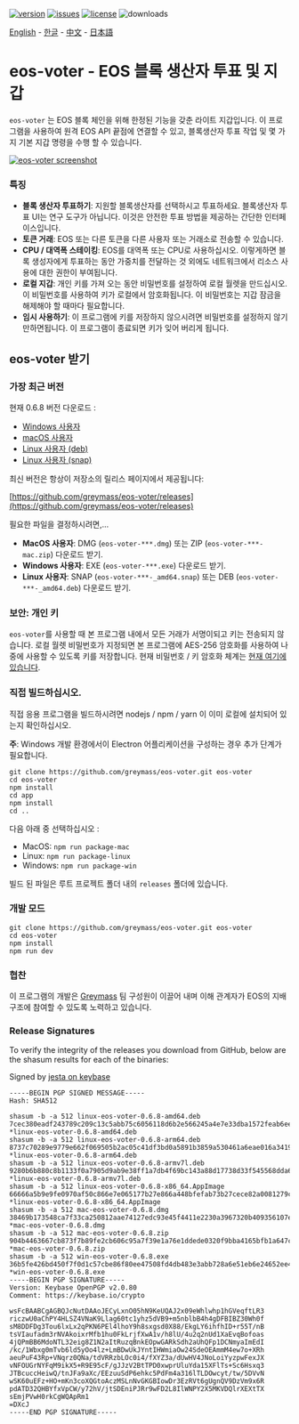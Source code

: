 [![version](https://img.shields.io/github/release/greymass/eos-voter/all.svg)](https://github.com/greymass/eos-voter/releases)
[![issues](https://img.shields.io/github/issues/greymass/eos-voter.svg)](https://github.com/greymass/eos-voter/issues)
[![license](https://img.shields.io/badge/license-MIT-blue.svg)](https://raw.githubusercontent.com/greymass/eos-voter/master/LICENSE)
![downloads](https://img.shields.io/github/downloads/greymass/eos-voter/total.svg)

[English](https://github.com/greymass/eos-voter/blob/master/README.md) - [한글](https://github.com/greymass/eos-voter/blob/master/README.kr.md) - [中文](https://github.com/greymass/eos-voter/blob/master/README.zh.md) - [日本語](https://github.com/greymass/eos-voter/blob/master/README.ja.md)

# eos-voter - EOS 블록 생산자 투표 및 지갑

`eos-voter` 는 EOS 블록 체인을 위해 한정된 기능을 갖춘 라이트 지갑입니다. 이 프로그램을 사용하여 원격 EOS API 끝점에 연결할 수 있고, 블록생산자 투표 작업 및 몇 가지 기본 지갑 명령을 수행 할 수 있습니다.

[![eos-voter screenshot](https://raw.githubusercontent.com/greymass/eos-voter/master/eos-voter.png)](https://raw.githubusercontent.com/greymass/eos-voter/master/eos-voter.png)

### 특징

- **블록 생산자 투표하기**: 지원할 블록생산자를 선택하시고 투표하세요. 블록생산자 투표 UI는 연구 도구가 아닙니다. 이것은 안전한 투표 방법을 제공하는 간단한 인터페이스입니다.
- **토큰 거래**: EOS 또는 다른 토큰을 다른 사용자 또는 거래소로 전송할 수 있습니다.
- **CPU / 대역폭 스테이킹**: EOS를 대역폭 또는 CPU로 사용하십시오. 이렇게하면 블록 생성자에게 투표하는 동안 가중치를 전달하는 것 외에도 네트워크에서 리소스 사용에 대한 권한이 부여됩니다.
- **로컬 지갑**: 개인 키를 가져 오는 동안 비밀번호를 설정하여 로컬 월렛을 만드십시오. 이 비밀번호를 사용하여 키가 로컬에서 암호화됩니다. 이 비밀번호는 지갑 잠금을 해제해야 할 때마다 필요합니다.
- **임시 사용하기**: 이 프로그램에 키를 저장하지 않으시려면 비밀번호를 설정하지 않기 만하면됩니다. 이 프로그램이 종료되면 키가 잊어 버리게 됩니다.

## eos-voter 받기

### 가장 최근 버전

현재 0.6.8 버전 다운로드 :

- [Windows 사용자](https://github.com/greymass/eos-voter/releases/download/v0.6.8/win-eos-voter-0.6.8.exe)
- [macOS 사용자](https://github.com/greymass/eos-voter/releases/download/v0.6.8/mac-eos-voter-0.6.8.dmg)
- [Linux 사용자 (deb)](https://github.com/greymass/eos-voter/releases/download/v0.6.8/linux-eos-voter-0.6.8-amd64.snap)
- [Linux 사용자 (snap)](https://github.com/greymass/eos-voter/releases/download/v0.6.8/linux-eos-voter-0.6.8-amd64.snap)

최신 버전은 항상이 저장소의 릴리스 페이지에서 제공됩니다:

[https://github.com/greymass/eos-voter/releases](https://github.com/greymass/eos-voter/releases)

필요한 파일을 결정하시려면,...

- **MacOS 사용자**: DMG (`eos-voter-***.dmg`) 또는 ZIP (`eos-voter-***-mac.zip`) 다운로드 받기.
- **Windows 사용자**: EXE (`eos-voter-***.exe`) 다운로드 받기.
- **Linux 사용자**: SNAP (`eos-voter-***-_amd64.snap`) 또는 DEB (`eos-voter-***-_amd64.deb`) 다운로드 받기.

### 보안: 개인 키

`eos-voter`를 사용할 때 본 프로그램 내에서 모든 거래가 서명이되고 키는 전송되지 않습니다. 로컬 월렛 비밀번호가 지정되면 본 프로그램에 AES-256 암호화를 사용하여 나중에 사용할 수 있도록 키를 저장합니다. 현재 비밀번호 / 키 암호화 체계는 [현재 여기에 있습니다](https://github.com/aaroncox/eos-voter/blob/master/app/shared/actions/wallet.js#L71-L86).

### 직접 빌드하십시오.

직접 응용 프로그램을 빌드하시려면 nodejs / npm / yarn 이 이미 로컬에 설치되어 있는지 확인하십시오.

**주**: Windows 개발 환경에서이 Electron 어플리케이션을 구성하는 경우 추가 단계가 필요합니다.

```
git clone https://github.com/greymass/eos-voter.git eos-voter
cd eos-voter
npm install
cd app
npm install
cd ..
```


다음 아래 중 선택하십시오 :

- MacOS: `npm run package-mac`
- Linux: `npm run package-linux`
- Windows: `npm run package-win`

빌드 된 파일은 루트 프로젝트 폴더 내의 `releases` 폴더에 있습니다.

### 개발 모드

```
git clone https://github.com/greymass/eos-voter.git eos-voter
cd eos-voter
npm install
npm run dev
```

### 협찬

이 프로그램의 개발은 [Greymass](https://greymass.com) 팀 구성원이 이끌어 내며 이해 관계자가 EOS의 지배 구조에 참여할 수 있도록 노력하고 있습니다.

### Release Signatures

To verify the integrity of the releases you download from GitHub, below are the shasum results for each of the binaries:

Signed by [jesta on keybase](https://keybase.io/jesta)

```
-----BEGIN PGP SIGNED MESSAGE-----
Hash: SHA512

shasum -b -a 512 linux-eos-voter-0.6.8-amd64.deb
7cec380eadf243789c209c13c5abb75c6056118d6b2e566245a4e7e33dba1572feab6ee4255e0ae353c2b49b85b9dbcb7a95525d4524380bd707497c949c12b5 *linux-eos-voter-0.6.8-amd64.deb
shasum -b -a 512 linux-eos-voter-0.6.8-arm64.deb
8737c70289e9779e662f069505b2ac05c41df3bd0a5891b3859a530461a6eae016a3419498d60b3e1d56728535106f7c6a8d19283a1f572c5fc34a927857e040 *linux-eos-voter-0.6.8-arm64.deb
shasum -b -a 512 linux-eos-voter-0.6.8-armv7l.deb
9280b6b880c8b1133f0a7905d9ab9e38ff1a7db4f69bc143a88d17738d33f545568dda6f9b6d31d5beddd62ec248eb787e002050f568d246862311c785356e2b *linux-eos-voter-0.6.8-armv7l.deb
shasum -b -a 512 linux-eos-voter-0.6.8-x86_64.AppImage
66666a5b9e9fe0970af50c866e7e065177b27e866a448bfefab73b27cece82a0081279c934bc2ab91b630091fdc7aededd39de7cbca8f578ef5c2332c55b6370 *linux-eos-voter-0.6.8-x86_64.AppImage
shasum -b -a 512 mac-eos-voter-0.6.8.dmg
38469b173548ca7f33ca250812aae74127edc93e45f4411e2230a3967320b409356107ec79be39342505d34eef9eeff9caa30e60d3c9f578e4aa7d936a7ede37 *mac-eos-voter-0.6.8.dmg
shasum -b -a 512 mac-eos-voter-0.6.8.zip
904b4463667cb873f7b89fe2cb606c95a7f39e1a76e1ddede0320f9bba4165bfb1a647c6f2707d34bdf32783c2c61b84711d8240a055c4b97eb1302efb785330 *mac-eos-voter-0.6.8.zip
shasum -b -a 512 win-eos-voter-0.6.8.exe
36b5fe426bd450f7f0d1c57cbe86f80ee47508fd4db483e3abb728a6e51eb6e24652ee4f857845418dac2efde5dbb20892a2ec36507b2d77de7931dbd53ff30e *win-eos-voter-0.6.8.exe
-----BEGIN PGP SIGNATURE-----
Version: Keybase OpenPGP v2.0.80
Comment: https://keybase.io/crypto

wsFcBAABCgAGBQJcNutDAAoJECyLxnO05hN9KeUQAJ2x09eWhlwhp1hGVeqftLR3
riczwU0aChPY4HLSZ4VNaK9Llag60tc1yhz5dVB9+m5nblbB4h4gDFBIBZ30Wh0f
sM8DDFDg3Tou6lxLx2qPKN6PEl4lhoY9h8sxgsd0X88/EkgLY6ihfhID+r55T/nB
tsVIaufadm3rNVAkoixrMfb1hu0FkLrjfXwA1v/h8lU/4u2q2nUd1XaEvqBofoas
4jQPmBB6MdoNTL32eig8Z1N2aItRuzqBnkEOpwGARkSdh2aUhQFp1DCNmyaImEdI
/kc/1Wbxg0mTvb6ld5yOo4lz+LmBDwUkJYntIHWmiaOw24SdeOEAmmM4ew7o+XRh
aeuPuF43Rp+VNqrz0QNa/tdVRRzbLOc0i4/fXYZ3a/dUwHV4JNoLoiYyzpwFexJX
vNFOUGrNYFqM9ikX5+R9E95cF/gJJzV2BtTPD0xwprUluYda15XFlTs+Sc6Hsxq3
JTBcuccHeiwQ/tnJFa9aXc/EEzuuSdP6ehkc5PdFm4a316lTLDOwcyt/tw/5DVvN
wSK60uEFz+HO+mKn3coXQGtoAczMSLnNvGKGBIowDr3EzRVt6gUgnQV9DzVm9x6R
pdATD32QHBYfxVpCW/y72hV/jtSDEniPJRr9wFD2L8IlWNPY2X5MKVDQlrXEXtTX
sEmjPVwH0rkCgWQApRm1
=DXcJ
-----END PGP SIGNATURE-----
```
